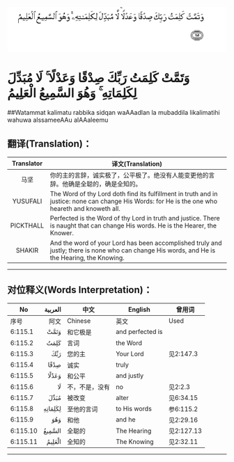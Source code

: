 ![006:115](images/006_115.gif)

# وَتَمَّتْ كَلِمَتُ رَبِّكَ صِدْقًا وَعَدْلًا ۚ لَا مُبَدِّلَ لِكَلِمَاتِهِ ۚ وَهُوَ السَّمِيعُ الْعَلِيمُ

##Watammat kalimatu rabbika sidqan waAAadlan la mubaddila likalimatihi wahuwa alssameeAAu alAAaleemu 

## 翻译(Translation)：

| Translator | 译文(Translation)                                            |
| :--------: | ------------------------------------------------------------ |
|    马坚    | 你的主的言辞，诚实极了，公平极了。绝没有人能变更他的言辞。他确是全聪的，确是全知的。 |
|  YUSUFALI  | The Word of thy Lord doth find its fulfillment in truth and in justice: none can change His Words: for He is the one who heareth and knoweth all. |
| PICKTHALL  | Perfected is the Word of thy Lord in truth and justice. There is naught that can change His words. He is the Hearer, the Knower. |
|   SHAKIR   | And the word of your Lord has been accomplished truly and justly; there is none who can change His words, and He is the Hearing, the Knowing. |

---

## 对位释义(Words Interpretation)：

| No   | العربية | 中文    | English | 曾用词 |
| ---- | ------: | ------- | ------- | ------ |
| 序号 |    阿文 | Chinese | 英文    | Used   |
| 6:115.1  | وَتَمَّتْ    | 和它极是       | and perfected is |            |
| 6:115.2  | كَلِمَتُ    | 言词           | the Word         |            |
| 6:115.3  | رَبِّكَ     | 您的主         | Your Lord        | 见2:147.3 |
| 6:115.4  | صِدْقًا    | 诚实           | truly            |            |
| 6:115.5  | وَعَدْلًا   | 和公平         | and justly       |            |
| 6:115.6  | لَا      | 不，不是，没有 | no               | 见2:2.3    |
| 6:115.7  | مُبَدِّلَ    | 被改变         | alter            | 见6:34.15  |
| 6:115.8  | لِكَلِمَاتِهِ | 至他的言词     | to His words     | 参6:115.2  |
| 6:115.9  | وَهُوَ     | 和他           | and he           | 见2:29.16  |
| 6:115.10 | السَّمِيعُ  | 全聪的         | The Hearing      | 见2:127.13 |
| 6:115.11 | الْعَلِيمُ  | 全知的         | The Knowing      | 见2:32.11  |

---
